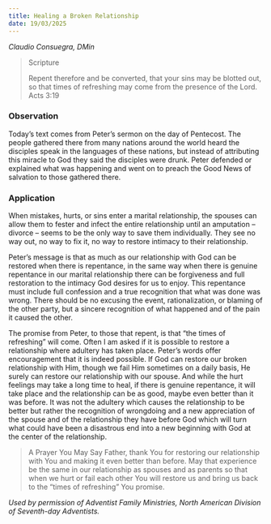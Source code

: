 ```yaml
---
title: Healing a Broken Relationship
date: 19/03/2025
---
```


_Claudio Consuegra, DMin_

> <p>Scripture</p>
> Repent therefore and be converted, that your sins may be blotted out, so that times of refreshing may come from the presence of the Lord. Acts 3:19

### Observation

Today’s text comes from Peter’s sermon on the day of Pentecost. The people gathered there from many nations around the world heard the disciples speak in the languages of these nations, but instead of attributing this miracle to God they said the disciples were drunk. Peter defended or explained what was happening and went on to preach the Good News of salvation to those gathered there.

### Application

When mistakes, hurts, or sins enter a marital relationship, the spouses can allow them to fester and infect the entire relationship until an amputation – divorce – seems to be the only way to save them individually. They see no way out, no way to fix it, no way to restore intimacy to their relationship.

Peter’s message is that as much as our relationship with God can be restored when there is repentance, in the same way when there is genuine repentance in our marital relationship there can be forgiveness and full restoration to the intimacy God desires for us to enjoy. This repentance must include full confession and a true recognition that what was done was wrong. There should be no excusing the event, rationalization, or blaming of the other party, but a sincere recognition of what happened and of the pain it caused the other.

The promise from Peter, to those that repent, is that “the times of refreshing” will come. Often I am asked if it is possible to restore a relationship where adultery has taken place. Peter’s words offer encouragement that it is indeed possible. If God can restore our broken relationship with Him, though we fail Him sometimes on a daily basis, He surely can restore our relationship with our spouse. And while the hurt feelings may take a long time to heal, if there is genuine repentance, it will take place and the relationship can be as good, maybe even better than it was before. It was not the adultery which causes the relationship to be better but rather the recognition of wrongdoing and a new appreciation of the spouse and of the relationship they have before God which will turn what could have been a disastrous end into a new beginning with God at the center of the relationship.

> <callout>A Prayer You May Say</callout>
> Father, thank You for restoring our relationship with You and making it even better than before. May that experience be the same in our relationship as spouses and as parents so that when we hurt or fail each other You will restore us and bring us back to the “times of refreshing” You promise.

_Used by permission of Adventist Family Ministries, North American Division of Seventh-day Adventists._